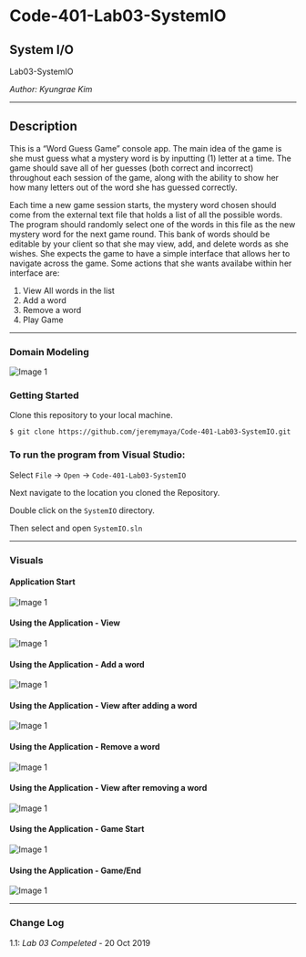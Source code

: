 # Code-401-Lab03-SystemIO

## System I/O

Lab03-SystemIO

*Author: Kyungrae Kim*

----

## Description
This is a “Word Guess Game” console app. The main idea of the game is she must guess what a mystery word is by inputting (1) letter at a time. The game should save all of her guesses (both correct and incorrect) throughout each session of the game, along with the ability to show her how many letters out of the word she has guessed correctly.

Each time a new game session starts, the mystery word chosen should come from the external text file that holds a list of all the possible words. The program should randomly select one of the words in this file as the new mystery word for the next game round. This bank of words should be editable by your client so that she may view, add, and delete words as she wishes. She expects the game to have a simple interface that allows her to navigate across the game. Some actions that she wants availabe within her interface are:

1. View All words in the list
2. Add a word
3. Remove a word
4. Play Game

---

### Domain Modeling
![Image 1](https://github.com/jeremymaya/Code-401-Lab03-SystemIO/blob/master/Screenshots/Domain.jpg)

### Getting Started
Clone this repository to your local machine.

```
$ git clone https://github.com/jeremymaya/Code-401-Lab03-SystemIO.git
```

### To run the program from Visual Studio:
Select ```File``` -> ```Open``` -> ```Code-401-Lab03-SystemIO```

Next navigate to the location you cloned the Repository.

Double click on the ```SystemIO``` directory.

Then select and open ```SystemIO.sln```

---

### Visuals
#### Application Start
![Image 1](https://github.com/jeremymaya/Code-401-Lab03-SystemIO/blob/master/Screenshots/Menu.JPG)
#### Using the Application - View
![Image 1](https://github.com/jeremymaya/Code-401-Lab03-SystemIO/blob/master/Screenshots/View.JPG)
#### Using the Application - Add a word
![Image 1](https://github.com/jeremymaya/Code-401-Lab03-SystemIO/blob/master/Screenshots/Add.JPG)
#### Using the Application - View after adding a word
![Image 1](https://github.com/jeremymaya/Code-401-Lab03-SystemIO/blob/master/Screenshots/Add2.JPG)
#### Using the Application - Remove a word
![Image 1](https://github.com/jeremymaya/Code-401-Lab03-SystemIO/blob/master/Screenshots/Remove.JPG)
#### Using the Application - View after removing a word
![Image 1](https://github.com/jeremymaya/Code-401-Lab03-SystemIO/blob/master/Screenshots/Remove2.JPG)
#### Using the Application - Game Start
![Image 1](https://github.com/jeremymaya/Code-401-Lab03-SystemIO/blob/master/Screenshots/Game.JPG)
#### Using the Application - Game/End
![Image 1](https://github.com/jeremymaya/Code-401-Lab03-SystemIO/blob/master/Screenshots/Win.JPG)

---

### Change Log
1.1: *Lab 03 Compeleted* - 20 Oct 2019
